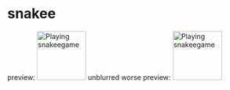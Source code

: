 # snakee

preview:
<img src="rmp/img1.png" style="width:100px;height:100px;image-rendering: pixelated;" alt="Playing snakeegame">
unblurred worse preview:
<img src="rmp/img2.png" style="width:100px; height:100px;" alt="Playing snakeegame">
